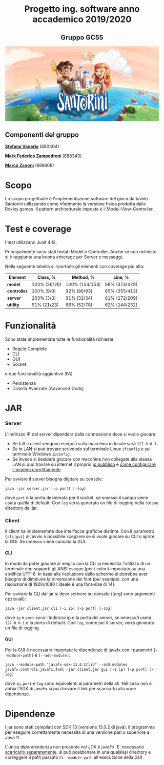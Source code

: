 <h1 align="center"><b>Progetto ing. software anno accademico 2019/2020</b></h1>
<h2 align="center">Gruppo GC55</h2>

![alt text](https://github.com/Mark-Zampedroni/ing-sw-2020-Vanerio-Zampedroni-Zanoni/blob/master/src/main/resources/Images/readmeTitle.JPG)

## Componenti del gruppo
[__Stefano Vanerio__](https://github.com/Stefano-Vanerio) (890404)

[__Mark Federico Zampedroni__](https://github.com/Mark-Zampedroni) (888340)

[__Marco Zanoni__](https://github.com/Marco-Zanoni) (888608)

# Scopo
Lo scopo progettuale è l'implementazione software del gioco da tavolo Santorini utilizzando come riferimento la versione fisica prodotta dalla Roxley games. Il pattern architetturale imposto è il Model-View-Controller.

# Test e coverage

I test utilizzano Junit 4.12.

Principalmente sono stati testati Model e Controller. Anche se non richiesto si è raggiunta una buona coverage per Server e messaggi.

Nella seguente tabella si riportano gli elementi con coverage più alta:

Element | Class, % | Method, % | Line, % |
--- | --- | --- | --- |
__model__ | 100% (26/26) | 100% (154/154) | 98% (474/479) |
__controller__ | 100% (9/9) | 92% (86/93) | 85% (355/413) |
__server__ | 100% (3/3) | 91% (31/34) | 81% (172/209) |
__utility__ | 91% (21/23) | 66% (52/78) | 62% (144/232) |

# Funzionalità
Sono state implementate tutte le funzionalità richieste
- Regole Complete
- CLI
- GUI
- Socket

e due funzionalità aggiuntive (FA)

- Persistenza
- Divinità Avanzate (Advanced Gods)

# JAR
### Server
L'indirizzo IP del server dipenderà dalla connessione dove si vuole giocare:
- Se tutti i client vengono eseguiti sulla macchina in locale sarà `127.0.0.1`.
- Se in LAN si può trovare scrivendo sul terminale Linux `ifconfig` o sul terminale Windows `ipconfig`. 
- Se invece si desidera giocare con macchine non collegate alla stessa LAN si può trovare su internet il proprio [ip pubblico](https://www.whatismyip.com/it/) e [come configurare il modem correttamente](https://portforward.com/).

Per avviare il server bisogna digitare su console:
```
java -jar server.jar [-p port] [-log]
```
dove `port` è la porta desiderata per il socket, se omesso il campo viene usata quella di default. Con `log` verrà generato un file di logging nella stessa directory del jar.

### Client
Il client ha implementate due interfacce grafiche distinte. Con il parametro `{cli|gui}` all'avvio è possibile scegliere se si vuole giocare su CLI o aprire la GUI. Se omesso viene caricata la GUI.

#### CLI

In modo da poter giocare al meglio con la CLI si necessita l'utilizzo di un terminale che supporti gli ANSI escape (per i colori) impostato su una codifica UTF-8. In base alla risoluzione dello schermo si potrebbe aver bisogno di diminuire la dimensione del font (per esempio: con una risoluzione di 1920x1080 l'ideale è una font-size di 14).

Per avviare la CLI dal jar si deve scrivere su console ([arg] sono argomenti opzionali):
```
java -jar client.jar cli [-i ip] [-p port] [-log]
```
dove `ip` e `port` sono  l'indirizzo ip e la porta del server, se omesso/i userà `127.0.0.1` e la porta di default. Con `log`, come per il server, verrà generato un file di logging.

#### GUI
Per la GUI è necessario importare le dipendenze di javafx con i parametri `[--module-path]` e `[--add-module]`:

```
java --module-path "javafx-sdk-11.0.2/lib" --add-modules javafx.controls,javafx.fxml -jar client.jar gui [-i ip] [-p port] [-log]
```
dove `ip`, `port` e `log` sono equivalenti ai parametri della cli. Nel caso non si abbia l'SDK di javaFx si può trovare il link per scaricarlo alla voce dipendenze.

# Dipendenze
I jar sono stati compilati con SDK 13 (versione 13.0.2 di java), il programma per eseguire correttamente necessita di una versione pari o superiore a Java 11.

L'unica dipendendenza non presente nel JDK è javaFx. E' necessario [scaricarlo separatamente](https://openjfx.io/), si può posizionare in una qualsiasi directory e correggere il path passato in `--module-path` all'esecuzione della GUI .



